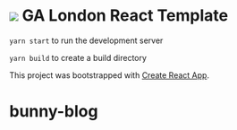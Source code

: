 # ![](https://ga-dash.s3.amazonaws.com/production/assets/logo-9f88ae6c9c3871690e33280fcf557f33.png) GA London React Template

`yarn start` to run the development server

`yarn build` to create a build directory


This project was bootstrapped with [Create React App](https://github.com/facebook/create-react-app).

# bunny-blog
